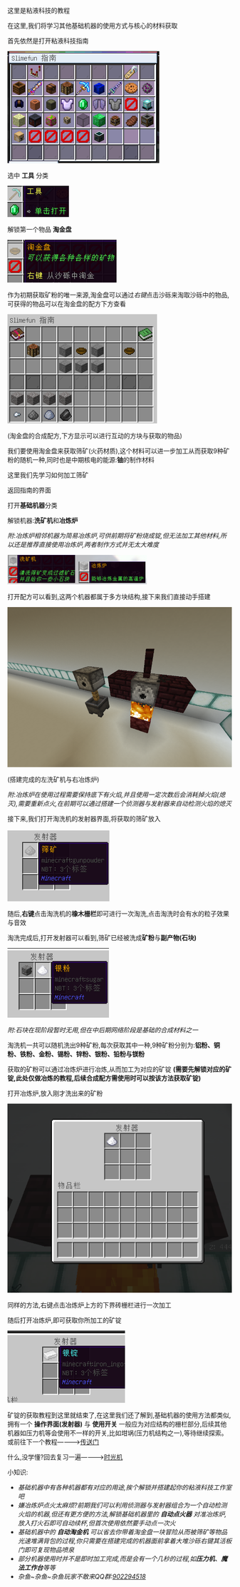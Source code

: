 这里是粘液科技的教程

在这里,我们将学习其他基础机器的使用方式与核心的材料获取

首先依然是打开粘液科技指南

<img src="../.gitbook/images/sg界面.png" alt="" data-size="original">

选中 __工具__ 分类

<img src="../.gitbook/images/sg-工具.png" alt="" data-size="original">

解锁第一个物品 __淘金盘__

<img src="../.gitbook/images/sg-淘金.png" alt="" data-size="original">

作为初期获取矿粉的唯一来源,淘金盘可以通过*右键*点击沙砾来淘取沙砾中的物品,可获得的物品可以在淘金盘的配方下方查看

<img src="../.gitbook/images/sg-淘金2.png" alt="" data-size="original">

(淘金盘的合成配方,下方显示可以进行互动的方块与获取的物品)

我们要使用淘金盘来获取筛矿(火药材质),这个材料可以进一步加工从而获取9种矿粉的随机一种,同时也是中期核电的能源:**铀**的制作材料

这里我们先学习如何加工筛矿

返回指南的界面

打开**基础机器**分类

解锁机器:**洗矿机**和**冶炼炉**

*附:冶炼炉相邻机器为简易冶炼炉,可供前期将矿粉烧成锭,但无法加工其他材料,所以还是推荐直接使用冶炼炉,两者制作方式并无太大难度*

<img src="../.gitbook/images/sg-冶炼.png" alt="" data-size="original">

打开配方可以看到,这两个机器都属于多方块结构,接下来我们直接动手搭建

<img src="../.gitbook/images/sg-冶炼2.png" alt="" data-size="original">

(搭建完成的左洗矿机与右冶炼炉)

*附:冶炼炉在使用过程需要保持底下有火焰,并且使用一定次数后会消耗掉火焰(熄灭),需要重新点火,在前期可以通过搭建一个侦测器与发射器来自动检测火焰的熄灭*

接下来,我们打开淘洗机的发射器界面,将获取的筛矿放入

<img src="../.gitbook/images/sg-淘洗1.png" alt="" data-size="original">

随后,**右键**点击淘洗机的**橡木栅栏**即可进行一次淘洗,点击淘洗时会有水的粒子效果与音效

淘洗完成后,打开发射器可以看到,筛矿已经被洗成**矿粉**与**副产物(石块)**

<img src="../.gitbook/images/sg-淘洗2.png" alt="" data-size="original">

*附:石块在现阶段暂时无用,但在中后期网络阶段是基础的合成材料之一*

淘洗机一共可以随机洗出9种矿粉,每次获取其中一种,9种矿粉分别为:**铝粉、铜粉、铁粉、金粉、锡粉、锌粉、银粉、铅粉与镁粉**

获取的矿粉可以通过冶炼炉进行冶炼,从而加工为对应的矿锭 **(需要先解锁对应的矿锭,此处仅做冶炼的教程,后续合成配方需使用时可以按该方法获取矿锭)**

打开冶炼炉,放入刚才洗出来的矿粉

<img src="../.gitbook/images/sg-冶炼3.png" alt="" data-size="original">

同样的方法,右键点击冶炼炉上方的下界砖栅栏进行一次加工

随后打开冶炼炉,即可获取你所加工的矿锭

<img src="../.gitbook/images/sg-冶炼4.png" alt="" data-size="original">

矿锭的获取教程到这里就结束了,在这里我们还了解到,基础机器的使用方法都类似,拥有一个 **操作界面(发射器)** 与 **使用开关**
一般应为对应结构的栅栏部分,后续其他机器如压力机等会使用不一样的开关,比如坩埚(压力机结构之一),等待继续探索。或前往下一个教程————>[传送门](../slimefun/1.3.md)

什么,没学懂?回去复习一遍————>[时光机](../slimefun/1.1.md)

小知识:
* *基础机器中有各种机器都有对应的用途,挨个解锁并搭建起你的粘液科技工作室吧*
* *嫌冶炼炉点火太麻烦?前期我们可以利用侦测器与发射器组合为一个自动检测火焰的机器,但还有更方便的方法,解锁基础机器里的 __自动点火器__ 对准冶炼炉,放入打火石即可自动续杯,但首次使用依然要手动点一次火*
* *基础机器中的 __自动淘金机__ 可以省去你带着淘金盘一块冒险从而被筛矿等物品光速堆满背包的过程,你只需要在搭建完成的机器面前拿着大堆沙砾右键其活板门即可复现物品喷泉*
* *部分机器使用时并不是即时加工完成,而是会有一个几秒的过程,如**压力机**、**魔法工作台**等等*
* *杂鱼\~杂鱼\~杂鱼玩家不敢来QQ群:<a href="http://qm.qq.com/cgi-bin/qm/qr?_wv=1027&k=Jg8m2DpVKarkWNR-F_2qsHTZWAxpIr1F&authKey=gpewqg7FWMxJQNxCTrZQeiK1D69tZhlgFC1x35N96fQ%2FF8VCq3fdf93sPBq8TxiL&noverify=0&group_code=902294518" title="点我进群">902294518</a>*
